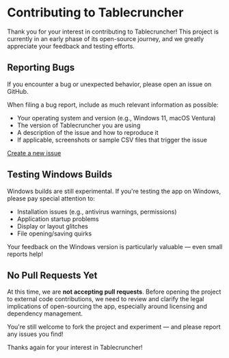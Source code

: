 # Contributing to Tablecruncher

Thank you for your interest in contributing to Tablecruncher! This project is currently in an early phase of its open-source journey, and we greatly appreciate your feedback and testing efforts.

## Reporting Bugs

If you encounter a bug or unexpected behavior, please open an issue on GitHub.

When filing a bug report, include as much relevant information as possible:
- Your operating system and version (e.g., Windows 11, macOS Ventura)
- The version of Tablecruncher you are using
- A description of the issue and how to reproduce it
- If applicable, screenshots or sample CSV files that trigger the issue

[Create a new issue](https://github.com/Tablecruncher/tablecruncher/issues/new)

## Testing Windows Builds

Windows builds are still experimental. If you're testing the app on Windows, please pay special attention to:
- Installation issues (e.g., antivirus warnings, permissions)
- Application startup problems
- Display or layout glitches
- File opening/saving quirks

Your feedback on the Windows version is particularly valuable — even small reports help!

## No Pull Requests Yet

At this time, we are **not accepting pull requests**. Before opening the project to external code contributions, we need to review and clarify the legal implications of open-sourcing the app, especially around licensing and dependency management.

You're still welcome to fork the project and experiment — and please report any issues you find!


Thanks again for your interest in Tablecruncher!
